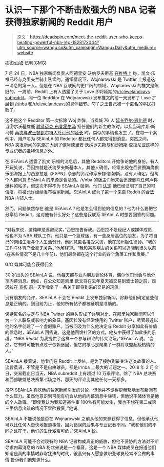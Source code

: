 # 认识一下那个不断击败强大的 NBA 记者获得独家新闻的 Reddit 用户

> 原文：<https://deadspin.com/meet-the-reddit-user-who-keeps-beating-powerful-nba-rep-1828172044?utm_source=wanqu.co&utm_campaign=Wanqu+Daily&utm_medium=website>

 插图:山姆·伍利(GMG) 

7 月 24 日，NBA 独家新闻负责人阿德里安·沃纳罗夫斯基 [在推特上](https://twitter.com/wojespn/status/1021780353281867776) 称，凯文·乐福已经与克里夫兰骑士队续约。通常情况下，Wojnarowski 是 Twitter 上报道这一消息的第一人。但是在 NBA 互联网的更广阔的领域，Wojnarowski 的推文是陈旧的。一周前，Reddit 上有人透露了关于 Love 即将延期的[/r/clevelandcavs subreddit](https://www.reddit.com/r/clevelandcavs/comments/8zukaa/whine_and_gold_wednesday_july_18_2018/e2lzhwa/)。同一位 Redditor 在 Wojnarowski 发布推文的前一天发布了 Love 扩展到 [/r/nba](https://www.reddit.com/r/nba/comments/918gmt/personal_source_kevin_love_extension_4years120/) 和[/r/clevelandcavs](https://www.reddit.com/r/clevelandcavs/comments/918fyv/personal_source_update_on_kevin_love_extension_4/)的具体细节。勺子之王自己被一个匿名的平民打败了。

这不是这个 Redditor 第一次拆除 Woj 炸弹。当费城 76 人 [延长乔尔·恩比德](https://www.reddit.com/r/nba/comments/74pbk2/embiid_will_be_signing_a_max_or_nearmax_extension/) 时，当密尔沃基雄鹿 [聘请迈克·布登霍尔泽](https://www.reddit.com/r/nba/comments/8i0i0y/per_a_personal_source_the_bucks_will_be_hiring/) 担任他们的新主教练时，以及当马库斯·斯马特 [再次与波士顿凯尔特人签订他的延长](https://www.reddit.com/r/nba/comments/8zw9u2/per_a_personal_source_marcus_smart_is_about_to/?utm_content=title&utm_medium=user&utm_source=reddit&utm_name=frontpage) 时，类似的事情也发生了。在每一个案例中，用户名为 SEAinLA 的 Redditor 都比任何人都先得到消息。突然之间，NBA 突发新闻的来源扩大到了像阿德里安·沃纳罗夫斯基和沙姆斯·查拉尼亚这样的专业记者的推特信息之外。

在 SEAinLA 透露了凯文·乐福的消息后，其他 Redditors 开始争论他的身份。有人开玩笑说，西因拉就是沃纳罗夫斯基本人。其他人确信，经常出现在西雅图海鹰俱乐部海报上的西恩拉是《ESPN》杂志的资深作家米娜·凯姆斯。没有人确定，但每个人都同意 SEAinLA 的来源是合法的。/r/nba 的版主们历来会迅速删除任何声称爆料的帖子，但这次不得不为 SEAinLA 破例。他们 [认定](https://www.reddit.com/r/nba/comments/91ifuz/useainla_called_the_kevin_love_extension_almost/e2ygq8m/?utm_content=permalink&utm_medium=front&utm_source=reddit&utm_name=nba) 他已经证明了自己的可信度，将被允许继续发布独家新闻。SEAinLA 成为了第一个来自 Reddit 的合法 NBA 内部人士。

然而，问题依然存在:谁是 SEAinLA？他是怎么得到他的信息的？他为什么要把它分享给 Reddit，这对他有什么好处？这些是我联系 SEAinLA 时想要回答的问题。

* * *

“对我来说，这纯粹是逃避现实，”西恩拉告诉我。西恩拉不是经纪人或媒体成员，他也不为 NBA 球队工作。他只是一个篮球迷，有一些身居高位的朋友，为了将自己的网络生活与个人生活分开，他同意匿名接受采访，他在加州担任律师。“我的工作与体育产业毫无关系，”他解释道。“我和某些朋友的关系可以追溯到很久以前(在某些情况下是几十年前)，他们最终都在这个行业的各个角落工作和发展。”

G/O 媒体可能会获得佣金

30 岁出头的 SEAinLA 说，他每天都与业内朋友谈论体育，偶尔他们也会与他分享内幕消息。例如，在公众知道凯里·欧文将在去年夏天被交易到波士顿之前，西恩拉在 [宣布](https://twitter.com/ShamsCharania/status/900115326175784961) 前一天半收到了一条关于即将到来的交易的短信。

没有朋友的允许，SEAinLA 不会在 Reddit 上发布独家新闻，除非他们确定这些信息是正确的。到目前为止，他的所有帖子都被证明是准确的。

保持匿名的决定与 NBA Twitter 的巨头形成了鲜明对比，在那里独家新闻可以作为一个人联系或影响力的象征。塞因拉没有经常使用的 Twitter 账户，尽管最近以他的名字创建了一个虚假账户。当被问及为什么他决定与 Reddit 分享如此有价值的信息时，SEAinLA 回答说，这是他回馈社区的方式，他从中获得了如此多的乐趣。“NBA Reddit 为我提供了这样一个参与辩论的伟大论坛，”SEAinLA 说。“当然，它有时可能有点过于依赖迷因，但它的核心是聚集了一群对联盟超级热情的人。”

SEAinLA 接着说，他专门在 Reddit 上发帖，是为了接触到最关注这类故事的人。流言蜚语，不管是不是自由球员，都是/r/nba 上最大的话题之一。2018 年 2 月 8 日，交易截止日当天，NBA subreddit 上有超过 10 万条评论。除了 NBA 总决赛和西部联盟总决赛第七场之外，那天的评论比其他任何一天都多。

虽然 SEAinLA 喜欢他的独家新闻引发的讨论，但他并不觉得更频繁地发布新闻有什么压力。虽然他意识到可能有机会从他的内幕消息中赚钱，但他说不赌体育是他的个人政策。“即使我认为我知道某件事 100%有可能发生，我也不想在第二或第三手信息出错的情况下冒险投资，”他说。

SEAinLA 不能说他是否在 Wojnarowski 之前从他的来源获得了信息，但他承认他可以比任何人更快地报道事情，因为错误的后果与专业记者不同。“我和他们的不同之处在于，他们的生计岌岌可危，”SEAinLA 说。

SEAinLA 可能不会对现有的 NBA 记者构成真正的威胁，但他不妥协的方法对不断寻求内幕消息的 NBA 粉丝来说是一个福音。这是一个 NBA 媒体成员在报道他们知道是真的事情时非常犹豫的时代，很高兴有人愿意做职业球员经常不会做的事情:告诉我们他知道什么。